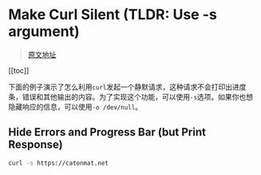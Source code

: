 # Make Curl Silent (TLDR: Use -s argument)

> [原文地址](https://catonmat.net/cookbooks/curl/make-curl-silent)

[[toc]]

下面的例子演示了怎么利用`curl`发起一个静默请求，这种请求不会打印出进度条，错误和其他输出的内容。为了实现这个功能，可以使用`-s`选项。如果你也想隐藏响应的信息，可以使用`-o /dev/null`。

## Hide Errors and Progress Bar (but Print Response)

```bash
curl -s https://catonmat.net
```

